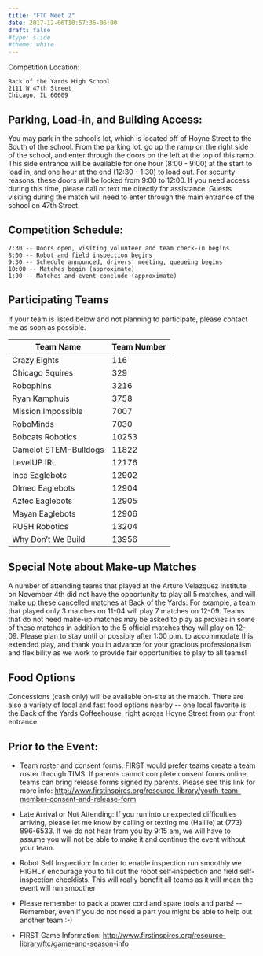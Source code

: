 ```yaml
---
title: "FTC Meet 2"
date: 2017-12-06T10:57:36-06:00
draft: false
#type: slide
#theme: white
---
```

Competition Location:

```text
Back of the Yards High School
2111 W 47th Street
Chicago, IL 60609
```

## Parking, Load-in, and Building Access:

You may park in the school’s lot, which is located off of Hoyne Street to the South of the school.  From the parking lot, go up the ramp on the right side of the school, and enter through the doors on the left at the top of this ramp.  This side entrance will be available for one hour (8:00 - 9:00) at the start to load in, and one hour at the end (12:30 - 1:30) to load out.  For security reasons, these doors will be locked from 9:00 to 12:00.  If you need access during this time, please call or text me directly for assistance.  Guests visiting during the match will need to enter through the main entrance of the school on 47th Street.

## Competition Schedule:

```text
7:30 -- Doors open, visiting volunteer and team check-in begins
8:00 -- Robot and field inspection begins
9:30 -- Schedule announced, drivers' meeting, queueing begins
10:00 -- Matches begin (approximate)
1:00 -- Matches and event conclude (approximate)
```

## Participating Teams

If your team is listed below and not planning to participate, please contact me as soon as possible.

| Team Name |   Team Number |
|-----------|---------------|
| Crazy Eights | 116 |
| Chicago Squires| 329 |
| Robophins | 3216 |
| Ryan Kamphuis | 3758 |
| Mission Impossible | 7007 |
| RoboMinds | 7030 |
| Bobcats Robotics | 10253 |
| Camelot STEM-Bulldogs | 11822 |
|LevelUP IRL | 12176 |
| Inca Eaglebots | 12902 |
| Olmec Eaglebots | 12904 |
| Aztec Eaglebots | 12905 |
| Mayan Eaglebots | 12906 |
| RUSH Robotics | 13204 |
| Why Don’t We Build | 13956 |

## Special Note about Make-up Matches

A number of attending teams that played at the Arturo Velazquez Institute on November 4th did not have the opportunity to play all 5 matches, and will make up these cancelled matches at Back of the Yards.  For example, a team that played only 3 matches on 11-04 will play 7 matches on 12-09.  Teams that do not need make-up matches may be asked to play as proxies in some of these matches in addition to the 5 official matches they will play on 12-09.  Please plan to stay until or possibly after 1:00 p.m. to accommodate this extended play, and thank you in advance for your gracious professionalism and flexibility as we work to provide fair opportunities to play to all teams!

## Food Options

Concessions (cash only) will be available on-site at the match.  There are also a variety of local and fast food options nearby -- one local favorite is the Back of the Yards Coffeehouse, right across Hoyne Street from our front entrance.  

## Prior to the Event:

*    Team roster and consent forms: FIRST would prefer teams create a team roster through TIMS.  If parents cannot complete consent forms online, teams can bring release forms signed by parents. Please see this link for more info:  http://www.firstinspires.org/resource-library/youth-team-member-consent-and-release-form

*    Late Arrival or Not Attending: If you run into unexpected difficulties arriving, please let me know by calling or texting me (Halllie) at (773) 896-6533.  If we do not hear from you by 9:15 am, we will have to assume you will not be able to make it and continue the event without your team.

*    Robot Self Inspection: In order to enable inspection run smoothly we HIGHLY encourage you to fill out the robot self-inspection and field self-inspection checklists. This will really benefit all teams as it will mean the event will run smoother

*    Please remember to pack a power cord and spare tools and parts! -- Remember, even if you do not need a part you might be able to help out another team :-)

*    FIRST Game Information:  http://www.firstinspires.org/resource-library/ftc/game-and-season-info

